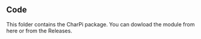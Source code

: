 ## Code
This folder contains the CharPi package.
You can dowload the module from here or from the Releases.
